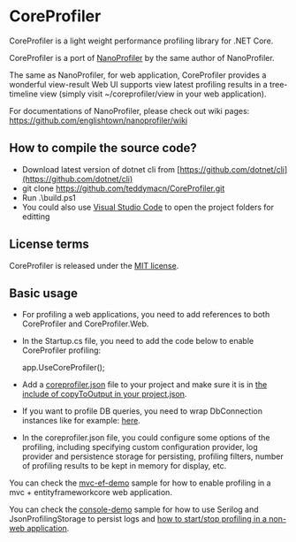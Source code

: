 CoreProfiler
============

CoreProfiler is a light weight performance profiling library for .NET Core.

CoreProfiler is a port of [NanoProfiler](https://github.com/englishtown/nanoprofiler) by the same author of NanoProfiler.

The same as NanoProfiler, for web application, CoreProfiler provides a wonderful view-result Web UI supports view latest profiling results in a tree-timeline view (simply visit ~/coreprofiler/view in your web application). 

For documentations of NanoProfiler, please check out wiki pages: https://github.com/englishtown/nanoprofiler/wiki

How to compile the source code?
-------------------------------

- Download latest version of dotnet cli from [https://github.com/dotnet/cli](https://github.com/dotnet/cli)
- git clone https://github.com/teddymacn/CoreProfiler.git
- Run .\build.ps1
- You could also use [Visual Studio Code](https://code.visualstudio.com/) to open the project folders for editting

License terms
-------------
CoreProfiler is released under the [MIT license](https://mit-license.org/).

Basic usage
-----------

- For profiling a web applications, you need to add references to both CoreProfiler and CoreProfiler.Web.

- In the Startup.cs file, you need to add the code below to enable CoreProfiler profiling:

	app.UseCoreProfiler();

- Add a [coreprofiler.json](https://github.com/teddymacn/CoreProfiler/blob/master/mvc-ef-demo/coreprofiler.json) file to your project and make sure it is in [the include of copyToOutput in your project.json](https://github.com/teddymacn/CoreProfiler/blob/master/mvc-ef-demo/project.json#L23).

- If you want to profile DB queries, you need to wrap DbConnection instances like for example: [here](https://github.com/teddymacn/CoreProfiler/blob/master/mvc-ef-demo/Startup.cs#L24).

- In the coreprofiler.json file, you could configure some options of the profiling, including specifying custom configuration provider, log provider and persistence storage for persisting, profiling filters, number of profiling results to be kept in memory for display, etc.

You can check the [mvc-ef-demo](https://github.com/teddymacn/CoreProfiler/tree/master/mvc-ef-demo) sample for how to enable profiling in a mvc + entityframeworkcore web application.

You can check the [console-demo](https://github.com/teddymacn/CoreProfiler/blob/master/console-demo) sample for how to use Serilog and JsonProfilingStorage to persist logs and [how to start/stop profiling in a non-web application](https://github.com/teddymacn/CoreProfiler/blob/master/console-demo/Program.cs).
